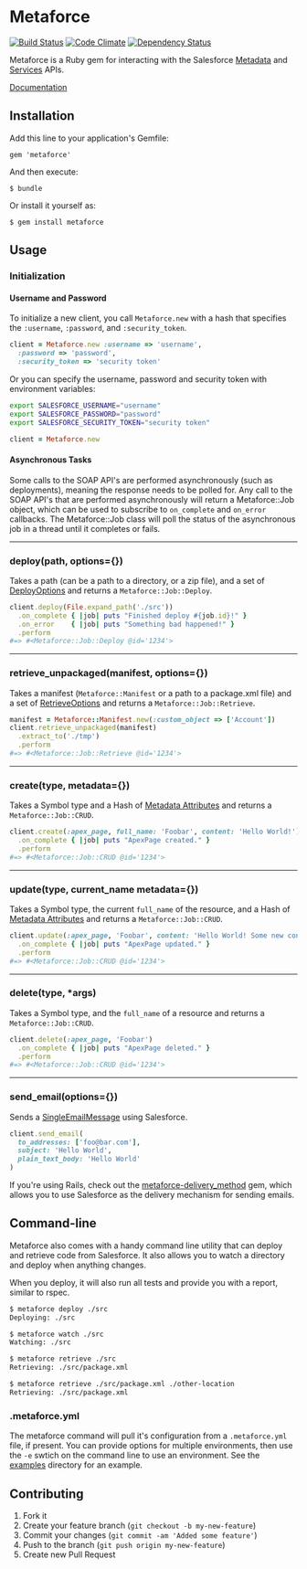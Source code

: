 # Metaforce

[![Build Status](https://travis-ci.org/ejholmes/metaforce.png?branch=master)](https://travis-ci.org/ejholmes/metaforce) [![Code Climate](https://codeclimate.com/github/ejholmes/metaforce.png)](https://codeclimate.com/github/ejholmes/metaforce) [![Dependency Status](https://gemnasium.com/ejholmes/metaforce.png)](https://gemnasium.com/ejholmes/metaforce)

Metaforce is a Ruby gem for interacting with the Salesforce [Metadata](http://www.salesforce.com/us/developer/docs/api_meta/index.htm)
and [Services](http://www.salesforce.com/us/developer/docs/api/index.htm) APIs.

[Documentation](http://rubydoc.info/gems/metaforce/frames)

## Installation

Add this line to your application's Gemfile:

    gem 'metaforce'

And then execute:

    $ bundle

Or install it yourself as:

    $ gem install metaforce

## Usage

### Initialization

#### Username and Password

To initialize a new client, you call `Metaforce.new` with a hash that specifies
the `:username`, `:password`, and `:security_token`.

```ruby
client = Metaforce.new :username => 'username',
  :password => 'password',
  :security_token => 'security token'
```

Or you can specify the username, password and security token with environment
variables:

```bash
export SALESFORCE_USERNAME="username"
export SALESFORCE_PASSWORD="password"
export SALESFORCE_SECURITY_TOKEN="security token"
```

```ruby
client = Metaforce.new
```

#### Asynchronous Tasks

Some calls to the SOAP API's are performed asynchronously (such as deployments),
meaning the response needs to be polled for. Any call to the SOAP API's that
are performed asynchronously will return a Metaforce::Job object, which can be used to
subscribe to `on_complete` and `on_error` callbacks. The Metaforce::Job class
will poll the status of the asynchronous job in a thread until it completes or
fails.

* * *

### deploy(path, options={})

Takes a path (can be a path to a directory, or a zip file), and a set of
[DeployOptions](http://www.salesforce.com/us/developer/docs/api_meta/Content/meta_deploy.htm#deploy_options)
and returns a `Metaforce::Job::Deploy`.

```ruby
client.deploy(File.expand_path('./src'))
  .on_complete { |job| puts "Finished deploy #{job.id}!" }
  .on_error    { |job| puts "Something bad happened!" }
  .perform
#=> #<Metaforce::Job::Deploy @id='1234'>
```

* * *

### retrieve\_unpackaged(manifest, options={})

Takes a manifest (`Metaforce::Manifest` or a path to a package.xml file) and a
set of [RetrieveOptions](http://www.salesforce.com/us/developer/docs/api_meta/Content/meta_retrieve_request.htm)
and returns a `Metaforce::Job::Retrieve`.

```ruby
manifest = Metaforce::Manifest.new(:custom_object => ['Account'])
client.retrieve_unpackaged(manifest)
  .extract_to('./tmp')
  .perform
#=> #<Metaforce::Job::Retrieve @id='1234'>
```

* * *

### create(type, metadata={})

Takes a Symbol type and a Hash of [Metadata Attributes](http://www.salesforce.com/us/developer/docs/api_meta/Content/meta_types_list.htm)
and returns a `Metaforce::Job::CRUD`.

```ruby
client.create(:apex_page, full_name: 'Foobar', content: 'Hello World!')
  .on_complete { |job| puts "ApexPage created." }
  .perform
#=> #<Metaforce::Job::CRUD @id='1234'>
```

* * *

### update(type, current\_name metadata={})

Takes a Symbol type, the current `full_name` of the resource, and a Hash of
[Metadata Attributes](http://www.salesforce.com/us/developer/docs/api_meta/Content/meta_types_list.htm)
and returns a `Metaforce::Job::CRUD`.

```ruby
client.update(:apex_page, 'Foobar', content: 'Hello World! Some new content!')
  .on_complete { |job| puts "ApexPage updated." }
  .perform
#=> #<Metaforce::Job::CRUD @id='1234'>
```

* * *

### delete(type, \*args)

Takes a Symbol type, and the `full_name` of a resource and returns a `Metaforce::Job::CRUD`.

```ruby
client.delete(:apex_page, 'Foobar')
  .on_complete { |job| puts "ApexPage deleted." }
  .perform
#=> #<Metaforce::Job::CRUD @id='1234'>
```

* * *

### send\_email(options={})

Sends a [SingleEmailMessage](http://www.salesforce.com/us/developer/docs/api/Content/sforce_api_calls_sendemail.htm) using Salesforce.

```ruby
client.send_email(
  to_addresses: ['foo@bar.com'],
  subject: 'Hello World',
  plain_text_body: 'Hello World'
)
```

If you're using Rails, check out the [metaforce-delivery\_method](https://github.com/ejholmes/metaforce-delivery_method)
gem, which allows you to use Salesforce as the delivery mechanism for sending
emails.

## Command-line

Metaforce also comes with a handy command line utility that can deploy and retrieve
code from Salesforce. It also allows you to watch a directory and deploy when
anything changes.

When you deploy, it will also run all tests and provide you with a report,
similar to rspec.

```bash
$ metaforce deploy ./src
Deploying: ./src
```

```bash
$ metaforce watch ./src
Watching: ./src
```

```bash
$ metaforce retrieve ./src
Retrieving: ./src/package.xml

$ metaforce retrieve ./src/package.xml ./other-location
Retrieving: ./src/package.xml
```

### .metaforce.yml

The metaforce command will pull it's configuration from a `.metaforce.yml`
file, if present. You can provide options for multiple environments, then use
the `-e` swtich on the command line to use an environment. See the
[examples](examples) directory for an example.

## Contributing

1. Fork it
2. Create your feature branch (`git checkout -b my-new-feature`)
3. Commit your changes (`git commit -am 'Added some feature'`)
4. Push to the branch (`git push origin my-new-feature`)
5. Create new Pull Request
